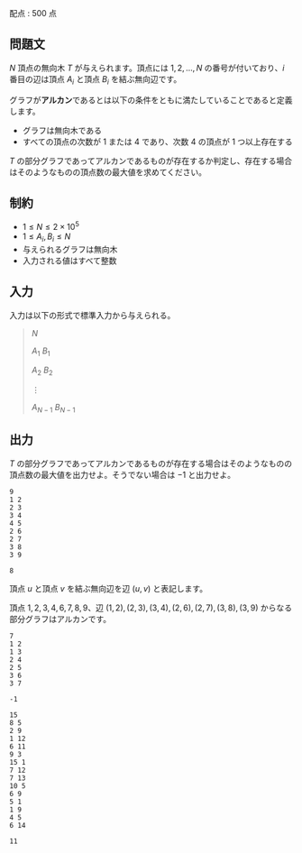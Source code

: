 配点 : $500$ 点

## 問題文

$N$ 頂点の無向木 $T$ が与えられます。頂点には $1, 2, \ldots, N$ の番号が付いており、$i$ 番目の辺は頂点 $A_i$ と頂点 $B_i$ を結ぶ無向辺です。

グラフが**アルカン**であるとは以下の条件をともに満たしていることであると定義します。

- グラフは無向木である
- すべての頂点の次数が $1$ または $4$ であり、次数 $4$ の頂点が $1$ つ以上存在する

$T$ の部分グラフであってアルカンであるものが存在するか判定し、存在する場合はそのようなものの頂点数の最大値を求めてください。

## 制約

- $1 \leq N \leq 2 \times 10^5$
- $1 \leq A_i, B_i \leq N$
- 与えられるグラフは無向木
- 入力される値はすべて整数

## 入力

入力は以下の形式で標準入力から与えられる。

> $N$
> 
> $A_1$ $B_1$
> 
> $A_2$ $B_2$
> 
> $\vdots$
> 
> $A_{N - 1}$ $B_{N - 1}$

## 出力

$T$ の部分グラフであってアルカンであるものが存在する場合はそのようなものの頂点数の最大値を出力せよ。そうでない場合は $-1$ と出力せよ。

```input1
9
1 2
2 3
3 4
4 5
2 6
2 7
3 8
3 9
```

```output1
8
```

頂点 $u$ と頂点 $v$ を結ぶ無向辺を辺 $(u, v)$ と表記します。

頂点 $1,2,3,4,6,7,8,9$、辺 $(1,2),(2,3),(3,4),(2,6),(2,7),(3,8),(3,9)$ からなる部分グラフはアルカンです。

```input2
7
1 2
1 3
2 4
2 5
3 6
3 7
```

```output2
-1
```

```input3
15
8 5
2 9
1 12
6 11
9 3
15 1
7 12
7 13
10 5
6 9
5 1
1 9
4 5
6 14
```

```output3
11
```